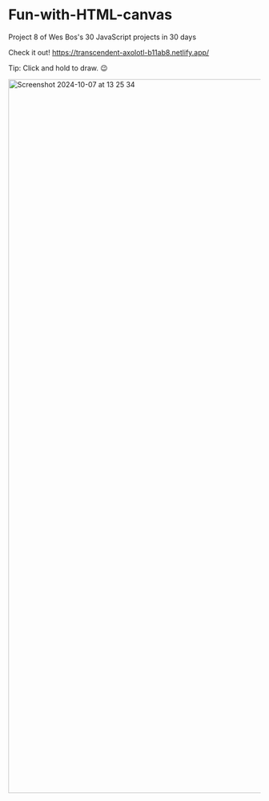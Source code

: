 # Fun-with-HTML-canvas

Project 8 of Wes Bos's 30 JavaScript projects in 30 days

Check it out! https://transcendent-axolotl-b11ab8.netlify.app/

Tip: Click and hold to draw. 😉

<img width="1426" alt="Screenshot 2024-10-07 at 13 25 34" src="https://github.com/user-attachments/assets/d2ae4a86-759a-47b7-9e9b-c96c8762dbb5">
